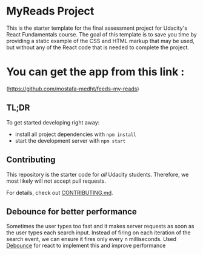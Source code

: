 # MyReads Project

This is the starter template for the final assessment project for Udacity's React Fundamentals course. The goal of this template is to save you time by providing a static example of the CSS and HTML markup that may be used, but without any of the React code that is needed to complete the project. 


# You can get the app from this link :
(https://github.com/mostafa-medht/feeds-my-reads)

## TL;DR

To get started developing right away:

* install all project dependencies with `npm install`
* start the development server with `npm start`


## Contributing

This repository is the starter code for _all_ Udacity students. Therefore, we most likely will not accept pull requests.

For details, check out [CONTRIBUTING.md](CONTRIBUTING.md).


## Debounce for better performance
Sometimes the user types too fast and it makes server requests as soon as the user types each search input. Instead of firing on each iteration of the search event, we can ensure it fires only every n milliseconds. Used [Debounce](https://github.com/gmcquistin/react-throttle) for react to implement this and improve performance